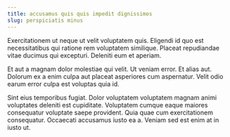 ```yaml
---
title: accusamus quis quis impedit dignissimos
slug: perspiciatis minus
---
```


Exercitationem ut neque ut velit voluptatem quis. Eligendi id quo est necessitatibus qui ratione rem voluptatem similique. Placeat repudiandae vitae ducimus qui excepturi. Deleniti eum et aperiam.

Et aut a magnam dolor molestiae qui velit. Ut veniam error. Et alias aut. Dolorum ex a enim culpa aut placeat asperiores cum aspernatur. Velit odio earum error culpa est voluptas quia id.

Sint eius temporibus fugiat. Dolor voluptatem voluptatem magnam animi voluptates deleniti est cupiditate. Voluptatem cumque eaque maiores consequatur voluptate saepe provident. Quia quae cum exercitationem consequatur. Occaecati accusamus iusto ea a. Veniam sed est enim at in iusto ut.
